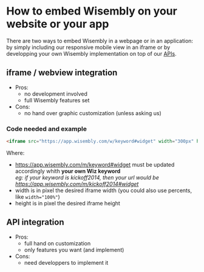 How to embed Wisembly on your website or your app
=================================================

There are two ways to embed Wisembly in a webpage or in an application: by simply including our responsive mobile view in an iframe or by developping your own Wisembly implementation on top of our [APIs](https://app.wisembly.com/api/doc/).

## iframe / webview integration

- Pros:
  - no development involved
  - full Wisembly features set
- Cons:
  - no hand over graphic customization (unless asking us)

### Code needed and example

```html
<iframe src="https://app.wisembly.com/w/keyword#widget" width="300px" height="400px" border="0" marginheight="0" marginwidth="0" frameborder="0"></iframe>
```

Where:

- https://app.wisembly.com/m/keyword#widget must be updated accordingly whith **your own Wiz keyword**  
  _eg: if your keyword is kickoff2014, then your url would be https://app.wisembly.com/m/kickoff2014#widget_
- width is in pixel the desired iframe width (you could also use percents, like `width="100%"`)
- height is in pixel the desired iframe height


## API integration

- Pros:
  - full hand on customization
  - only features you want (and implement)
- Cons:
  - need developpers to implement it
